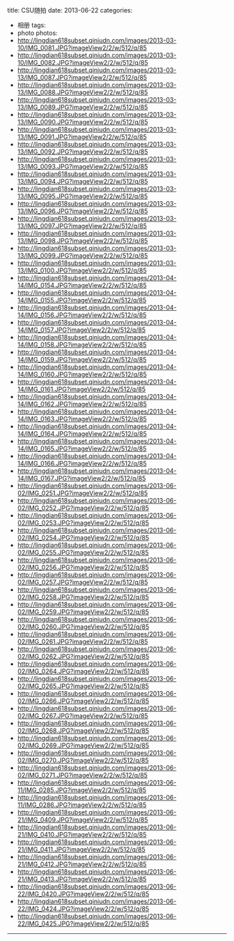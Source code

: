 title: CSU随拍
date: 2013-06-22
categories: 
- 相册
tags: 
- photo
photos: 
- http://lingdian618subset.qiniudn.com/images/2013-03-10/IMG_0081.JPG?imageView2/2/w/512/q/85
- http://lingdian618subset.qiniudn.com/images/2013-03-10/IMG_0082.JPG?imageView2/2/w/512/q/85
- http://lingdian618subset.qiniudn.com/images/2013-03-13/IMG_0087.JPG?imageView2/2/w/512/q/85
- http://lingdian618subset.qiniudn.com/images/2013-03-13/IMG_0088.JPG?imageView2/2/w/512/q/85
- http://lingdian618subset.qiniudn.com/images/2013-03-13/IMG_0089.JPG?imageView2/2/w/512/q/85
- http://lingdian618subset.qiniudn.com/images/2013-03-13/IMG_0090.JPG?imageView2/2/w/512/q/85
- http://lingdian618subset.qiniudn.com/images/2013-03-13/IMG_0091.JPG?imageView2/2/w/512/q/85
- http://lingdian618subset.qiniudn.com/images/2013-03-13/IMG_0092.JPG?imageView2/2/w/512/q/85
- http://lingdian618subset.qiniudn.com/images/2013-03-13/IMG_0093.JPG?imageView2/2/w/512/q/85
- http://lingdian618subset.qiniudn.com/images/2013-03-13/IMG_0094.JPG?imageView2/2/w/512/q/85
- http://lingdian618subset.qiniudn.com/images/2013-03-13/IMG_0095.JPG?imageView2/2/w/512/q/85
- http://lingdian618subset.qiniudn.com/images/2013-03-13/IMG_0096.JPG?imageView2/2/w/512/q/85
- http://lingdian618subset.qiniudn.com/images/2013-03-13/IMG_0097.JPG?imageView2/2/w/512/q/85
- http://lingdian618subset.qiniudn.com/images/2013-03-13/IMG_0098.JPG?imageView2/2/w/512/q/85
- http://lingdian618subset.qiniudn.com/images/2013-03-13/IMG_0099.JPG?imageView2/2/w/512/q/85
- http://lingdian618subset.qiniudn.com/images/2013-03-13/IMG_0100.JPG?imageView2/2/w/512/q/85
- http://lingdian618subset.qiniudn.com/images/2013-04-14/IMG_0154.JPG?imageView2/2/w/512/q/85
- http://lingdian618subset.qiniudn.com/images/2013-04-14/IMG_0155.JPG?imageView2/2/w/512/q/85
- http://lingdian618subset.qiniudn.com/images/2013-04-14/IMG_0156.JPG?imageView2/2/w/512/q/85
- http://lingdian618subset.qiniudn.com/images/2013-04-14/IMG_0157.JPG?imageView2/2/w/512/q/85
- http://lingdian618subset.qiniudn.com/images/2013-04-14/IMG_0158.JPG?imageView2/2/w/512/q/85
- http://lingdian618subset.qiniudn.com/images/2013-04-14/IMG_0159.JPG?imageView2/2/w/512/q/85
- http://lingdian618subset.qiniudn.com/images/2013-04-14/IMG_0160.JPG?imageView2/2/w/512/q/85
- http://lingdian618subset.qiniudn.com/images/2013-04-14/IMG_0161.JPG?imageView2/2/w/512/q/85
- http://lingdian618subset.qiniudn.com/images/2013-04-14/IMG_0162.JPG?imageView2/2/w/512/q/85
- http://lingdian618subset.qiniudn.com/images/2013-04-14/IMG_0163.JPG?imageView2/2/w/512/q/85
- http://lingdian618subset.qiniudn.com/images/2013-04-14/IMG_0164.JPG?imageView2/2/w/512/q/85
- http://lingdian618subset.qiniudn.com/images/2013-04-14/IMG_0165.JPG?imageView2/2/w/512/q/85
- http://lingdian618subset.qiniudn.com/images/2013-04-14/IMG_0166.JPG?imageView2/2/w/512/q/85
- http://lingdian618subset.qiniudn.com/images/2013-04-14/IMG_0167.JPG?imageView2/2/w/512/q/85
- http://lingdian618subset.qiniudn.com/images/2013-06-02/IMG_0251.JPG?imageView2/2/w/512/q/85
- http://lingdian618subset.qiniudn.com/images/2013-06-02/IMG_0252.JPG?imageView2/2/w/512/q/85
- http://lingdian618subset.qiniudn.com/images/2013-06-02/IMG_0253.JPG?imageView2/2/w/512/q/85
- http://lingdian618subset.qiniudn.com/images/2013-06-02/IMG_0254.JPG?imageView2/2/w/512/q/85
- http://lingdian618subset.qiniudn.com/images/2013-06-02/IMG_0255.JPG?imageView2/2/w/512/q/85
- http://lingdian618subset.qiniudn.com/images/2013-06-02/IMG_0256.JPG?imageView2/2/w/512/q/85
- http://lingdian618subset.qiniudn.com/images/2013-06-02/IMG_0257.JPG?imageView2/2/w/512/q/85
- http://lingdian618subset.qiniudn.com/images/2013-06-02/IMG_0258.JPG?imageView2/2/w/512/q/85
- http://lingdian618subset.qiniudn.com/images/2013-06-02/IMG_0259.JPG?imageView2/2/w/512/q/85
- http://lingdian618subset.qiniudn.com/images/2013-06-02/IMG_0260.JPG?imageView2/2/w/512/q/85
- http://lingdian618subset.qiniudn.com/images/2013-06-02/IMG_0261.JPG?imageView2/2/w/512/q/85
- http://lingdian618subset.qiniudn.com/images/2013-06-02/IMG_0262.JPG?imageView2/2/w/512/q/85
- http://lingdian618subset.qiniudn.com/images/2013-06-02/IMG_0264.JPG?imageView2/2/w/512/q/85
- http://lingdian618subset.qiniudn.com/images/2013-06-02/IMG_0265.JPG?imageView2/2/w/512/q/85
- http://lingdian618subset.qiniudn.com/images/2013-06-02/IMG_0266.JPG?imageView2/2/w/512/q/85
- http://lingdian618subset.qiniudn.com/images/2013-06-02/IMG_0267.JPG?imageView2/2/w/512/q/85
- http://lingdian618subset.qiniudn.com/images/2013-06-02/IMG_0268.JPG?imageView2/2/w/512/q/85
- http://lingdian618subset.qiniudn.com/images/2013-06-02/IMG_0269.JPG?imageView2/2/w/512/q/85
- http://lingdian618subset.qiniudn.com/images/2013-06-02/IMG_0270.JPG?imageView2/2/w/512/q/85
- http://lingdian618subset.qiniudn.com/images/2013-06-02/IMG_0271.JPG?imageView2/2/w/512/q/85
- http://lingdian618subset.qiniudn.com/images/2013-06-11/IMG_0285.JPG?imageView2/2/w/512/q/85
- http://lingdian618subset.qiniudn.com/images/2013-06-11/IMG_0286.JPG?imageView2/2/w/512/q/85
- http://lingdian618subset.qiniudn.com/images/2013-06-21/IMG_0409.JPG?imageView2/2/w/512/q/85
- http://lingdian618subset.qiniudn.com/images/2013-06-21/IMG_0410.JPG?imageView2/2/w/512/q/85
- http://lingdian618subset.qiniudn.com/images/2013-06-21/IMG_0411.JPG?imageView2/2/w/512/q/85
- http://lingdian618subset.qiniudn.com/images/2013-06-21/IMG_0412.JPG?imageView2/2/w/512/q/85
- http://lingdian618subset.qiniudn.com/images/2013-06-21/IMG_0413.JPG?imageView2/2/w/512/q/85
- http://lingdian618subset.qiniudn.com/images/2013-06-22/IMG_0420.JPG?imageView2/2/w/512/q/85
- http://lingdian618subset.qiniudn.com/images/2013-06-22/IMG_0424.JPG?imageView2/2/w/512/q/85
- http://lingdian618subset.qiniudn.com/images/2013-06-22/IMG_0425.JPG?imageView2/2/w/512/q/85
---

